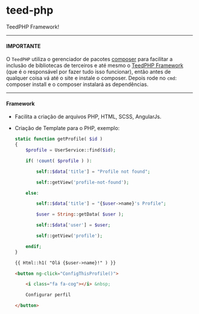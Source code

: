 # teed-php
TeedPHP Framework!

----

#### IMPORTANTE

O `TeedPHP` utiliza o gerenciador de pacotes [composer](https://getcomposer.org/) para facilitar a inclusão de bibliotecas de terceiros e até mesmo o [TeedPHP Framework](https://github.com/tadeubarbosa/teed-php-frame) (que é o responsável por fazer tudo isso funcionar), então antes de qualquer coisa vá até o site e instale o composer. Depois rode no `cmd`: composer install e o composer instalará as dependências.

----

#### Framework

- Facilita a criação de arquivos PHP, HTML, SCSS, AngularJs.

- Criação de Template para o PHP, exemplo:

    ````php
    static function getProfile( $id )
    {
        $profile = UserService::find($id);

        if( !count( $profile ) ):

            self::$data['title'] = "Profile not found";

            self::getView('profile-not-found');

        else:

            self::$data['title'] = "{$user->name}'s Profile";

            $user = String::getData( $user );

            self::$data['user'] = $user;

            self::getView('profile');

        endif;
    }
    ````

    ````html
    {{ Html::h1( "Olá {$user->name}!" ) }}

    <button ng-click="ConfigThisProfile()">

        <i class="fa fa-cog"></i> &nbsp;

        Configurar perfil

    </button>
    ````